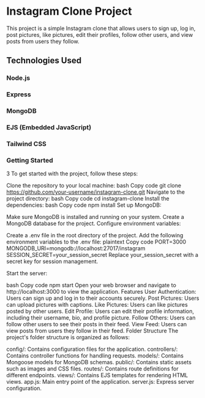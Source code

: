 # Instagram Clone Project
This project is a simple Instagram clone that allows users to sign up, log in, post pictures, like pictures, edit their profiles, follow other users, and view posts from users they follow.

## Technologies Used
### Node.js
### Express
### MongoDB
### EJS (Embedded JavaScript)
### Tailwind CSS
### Getting Started
3 To get started with the project, follow these steps:

Clone the repository to your local machine:
bash
Copy code
git clone https://github.com/your-username/instagram-clone.git
Navigate to the project directory:
bash
Copy code
cd instagram-clone
Install the dependencies:
bash
Copy code
npm install
Set up MongoDB:

Make sure MongoDB is installed and running on your system.
Create a MongoDB database for the project.
Configure environment variables:

Create a .env file in the root directory of the project.
Add the following environment variables to the .env file:
plaintext
Copy code
PORT=3000
MONGODB_URI=mongodb://localhost:27017/instagram
SESSION_SECRET=your_session_secret
Replace your_session_secret with a secret key for session management.

Start the server:

bash
Copy code
npm start
Open your web browser and navigate to http://localhost:3000 to view the application.
Features
User Authentication: Users can sign up and log in to their accounts securely.
Post Pictures: Users can upload pictures with captions.
Like Pictures: Users can like pictures posted by other users.
Edit Profile: Users can edit their profile information, including their username, bio, and profile picture.
Follow Others: Users can follow other users to see their posts in their feed.
View Feed: Users can view posts from users they follow in their feed.
Folder Structure
The project's folder structure is organized as follows:

config/: Contains configuration files for the application.
controllers/: Contains controller functions for handling requests.
models/: Contains Mongoose models for MongoDB schemas.
public/: Contains static assets such as images and CSS files.
routes/: Contains route definitions for different endpoints.
views/: Contains EJS templates for rendering HTML views.
app.js: Main entry point of the application.
server.js: Express server configuration.
